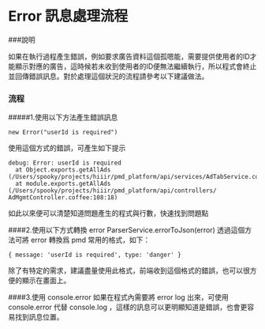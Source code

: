# Error 訊息處理流程

###說明

如果在執行過程產生錯誤，例如要求廣告資料這個孤嗯能，需要提供使用者的ID才能顯示對應的廣告，這時候若未收到使用者的ID便無法繼續執行，所以程式會終止並回傳錯誤訊息。對於處理這個狀況的流程請參考以下建議做法。


### 流程

#####1.使用以下方法產生錯誤訊息

	new Error("userId is required") 
使用這個方式的錯誤，可產生如下提示

	debug: Error: userId is required
	  at Object.exports.getAllAds (/Users/spooky/projects/hiiir/pmd_platform/api/services/AdTabService.coffee:7:43)
	  at module.exports.getAllAds (/Users/spooky/projects/hiiir/pmd_platform/api/controllers/	AdMgmtController.coffee:108:18)
	 
如此以來便可以清楚知道問題產生的程式與行數，快速找到問題點

####2.使用以下方式轉換 error
	ParserService.errorToJson(error)
透過這個方法可將 error 轉換爲 pmd 常用的格式，如下：
	
	{ message: 'userId is required', type: 'danger' }
除了有特定的需求，建議盡量使用此格式，前端收到這個格式的錯誤，也可以很方便的顯示在畫面上。

####3.使用 console.error
如果在程式內需要將 error log 出來，可使用 console.error 代替 console.log ，這樣的訊息可以更明顯知道是錯誤，也會更容易找到訊息位置。